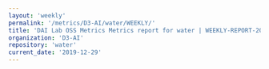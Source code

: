 ```yaml
---
layout: 'weekly'
permalink: '/metrics/D3-AI/water/WEEKLY/'
title: 'DAI Lab OSS Metrics Metrics report for water | WEEKLY-REPORT-2019-12-29'
organization: 'D3-AI'
repository: 'water'
current_date: '2019-12-29'
---
```

